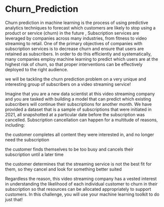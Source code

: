 # Churn_Prediction
Churn prediction in machine learning is the process of using predictive analytics techniques to forecast which customers are likely to stop using a product or service (churn) in the future ,  Subscription services are leveraged by companies across many industries, from fitness to video streaming to retail. One of the primary objectives of companies with subscription services is to decrease churn and ensure that users are retained as subscribers. In order to do this efficiently and systematically, many companies employ machine learning to predict which users are at the highest risk of churn, so that proper interventions can be effectively deployed to the right audience.

we will be tackling the churn prediction problem on a very unique and interesting group of subscribers on a video streaming service!

Imagine that you are a new data scientist at this video streaming company and you are tasked with building a model that can predict which existing subscribers will continue their subscriptions for another month. We have provided a dataset that is a sample of subscriptions that were initiated in 2021, all snapshotted at a particular date before the subscription was cancelled. Subscription cancellation can happen for a multitude of reasons, including:

the customer completes all content they were interested in, and no longer need the subscription

the customer finds themselves to be too busy and cancels their subscription until a later time

the customer determines that the streaming service is not the best fit for them, so they cancel and look for something better suited

Regardless the reason, this video streaming company has a vested interest in understanding the likelihood of each individual customer to churn in their subscription so that resources can be allocated appropriately to support customers. In this challenge, you will use your machine learning toolkit to do just that!
 
